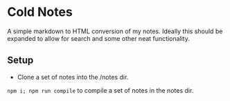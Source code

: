 # Cold Notes

A simple markdown to HTML conversion of my notes. Ideally this should be expanded to allow for search and some other neat functionality.

## Setup

- Clone a set of notes into the /notes dir.

`npm i; npm run compile` to compile a set of notes in the notes dir.
